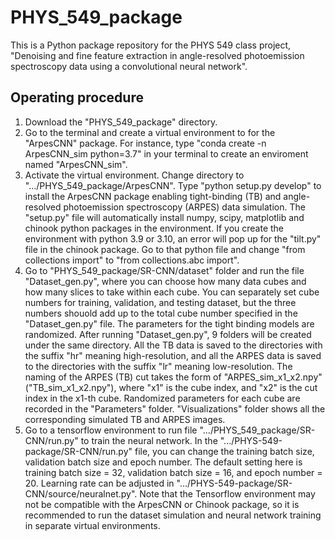 # PHYS_549_package
This is a Python package repository for the PHYS 549 class project, "Denoising and fine feature extraction in angle-resolved photoemission spectroscopy data using a convolutional neural network".

## Operating procedure
1. Download the "PHYS_549_package" directory.
2. Go to the terminal and create a virtual environment to for the "ArpesCNN" package. For instance, type "conda create -n ArpesCNN_sim python=3.7" in your terminal to create an enviroment named "ArpesCNN_sim". 
3. Activate the virtual environment. Change directory to ".../PHYS_549_package/ArpesCNN". Type "python setup.py develop" to install the ArpesCNN package enabling tight-binding (TB) and angle-resolved photoemission spectroscopy (ARPES) data simulation. The "setup.py" file will automatically install numpy, scipy, matplotlib and chinook python packages in the environment. If you create the environment with python 3.9 or 3.10, an error will pop up for the "tilt.py" file in the chinook package. Go to that python file and change "from collections import" to "from collections.abc import".
3. Go to "PHYS_549_package/SR-CNN/dataset" folder and run the file "Dataset_gen.py", where you can choose how many data cubes and how many slices to 
take within each cube. You can separately set cube numbers for training, validation, and testing dataset, but the three numbers shouold add up to the total cube number specified in the "Dataset_gen.py" file. The parameters for the tight binding models are randomized. After running "Dataset_gen.py", 9 folders will be created under the same directory. All the TB data is saved to the directories with the suffix "hr" meaning high-resolution, and all the ARPES data is saved to the directories with the suffix "lr" meaning low-resolution. The naming of the ARPES (TB) cut takes the form of "ARPES_sim_x1_x2.npy" ("TB_sim_x1_x2.npy"), where "x1" is the cube index, and "x2" is the cut index in the x1-th cube. Randomized parameters for each cube are recorded in the "Parameters" folder. "Visualizations" folder shows all the corresponding simulated TB and ARPES images.
5. Go to a tensorflow environment to run file ".../PHYS_549_package/SR-CNN/run.py" to train the neural network. In the ".../PHYS-549-package/SR-CNN/run.py" file, you can change the training batch size, validation batch size and epoch number. The default setting here is training batch size = 32, validation batch size = 16, and epoch number = 20. Learning rate can be adjusted in ".../PHYS-549-package/SR-CNN/source/neuralnet.py". Note that the Tensorflow environment may not be compatible with the ArpesCNN or Chinook package, so it is recommended to run the dataset simulation and neural network training in separate virtual environments.
